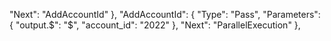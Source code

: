 "Next": "AddAccountId"
        },
        "AddAccountId": {
            "Type": "Pass",
            "Parameters": {
                "output.$": "$",
                "account_id": "2022"
            },
            "Next": "ParallelExecution"
        },
